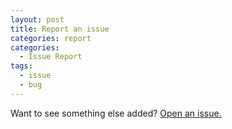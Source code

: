 ```yaml
---
layout: post
title: Report an issue
categories: report
categories:
  - Issue Report
tags:
  - issue
  - bug
---
```


Want to see something else added? <a href="https://github.com/setvisible/ArrowDL/issues/new">Open an issue.</a>
